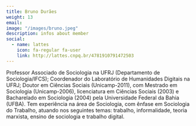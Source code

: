```yaml
---
title: Bruno Durães
weight: 13
email:
image: "/images/bruno.jpeg"
description: infos about member
social:
  - name: lattes
    icon: fa-regular fa-user
    link: http://lattes.cnpq.br/4781910791472503
---
```


Professor Associado de Sociologia na UFRJ (Departamento de Sociologia/IFCS); Coordenador do Laboratório de Humanidades Digitais na UFRJ; Doutor em Ciências Sociais (Unicamp-2011), com Mestrado em Sociologia (Unicamp-2006), licenciatura em Ciências Sociais (2003) e Bacharelado em Sociologia (2004) pela Universidade Federal da Bahia (UFBA). Tem experiência na área de Sociologia, com ênfase em Sociologia do Trabalho, atuando nos seguintes temas: trabalho, informalidade, teoria marxista, ensino de sociologia e trabalho digital.
